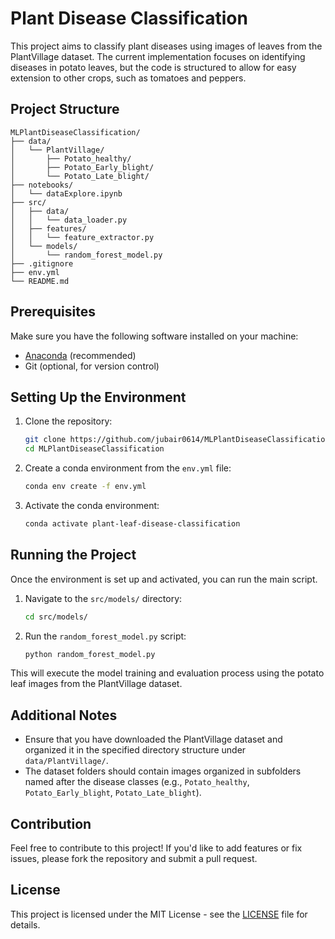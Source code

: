 # Plant Disease Classification

This project aims to classify plant diseases using images of leaves from the PlantVillage dataset. The current implementation focuses on identifying diseases in potato leaves, but the code is structured to allow for easy extension to other crops, such as tomatoes and peppers.

## Project Structure

```
MLPlantDiseaseClassification/
├── data/
│   └── PlantVillage/
│       ├── Potato_healthy/
│       ├── Potato_Early_blight/
│       └── Potato_Late_blight/
├── notebooks/
│   └── dataExplore.ipynb
├── src/
│   ├── data/
│   │   └── data_loader.py
│   ├── features/
│   │   └── feature_extractor.py
│   └── models/
│       └── random_forest_model.py
├── .gitignore
├── env.yml
└── README.md
```

## Prerequisites

Make sure you have the following software installed on your machine:

- [Anaconda](https://www.anaconda.com/products/distribution) (recommended)
- Git (optional, for version control)

## Setting Up the Environment

1. Clone the repository:

   ```bash
   git clone https://github.com/jubair0614/MLPlantDiseaseClassification.git
   cd MLPlantDiseaseClassification
   ```

2. Create a conda environment from the `env.yml` file:

   ```bash
   conda env create -f env.yml
   ```

3. Activate the conda environment:

   ```bash
   conda activate plant-leaf-disease-classification
   ```

## Running the Project

Once the environment is set up and activated, you can run the main script. 

1. Navigate to the `src/models/` directory:

   ```bash
   cd src/models/
   ```

2. Run the `random_forest_model.py` script:

   ```bash
   python random_forest_model.py
   ```

This will execute the model training and evaluation process using the potato leaf images from the PlantVillage dataset.

## Additional Notes

- Ensure that you have downloaded the PlantVillage dataset and organized it in the specified directory structure under `data/PlantVillage/`.
- The dataset folders should contain images organized in subfolders named after the disease classes (e.g., `Potato_healthy`, `Potato_Early_blight`, `Potato_Late_blight`).

## Contribution

Feel free to contribute to this project! If you'd like to add features or fix issues, please fork the repository and submit a pull request.

## License

This project is licensed under the MIT License - see the [LICENSE](LICENSE) file for details.
